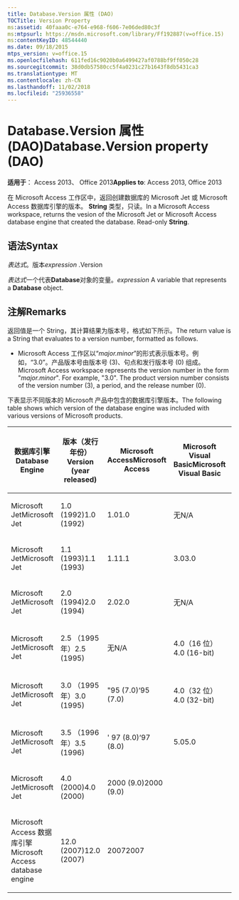 ```yaml
---
title: Database.Version 属性 (DAO)
TOCTitle: Version Property
ms:assetid: 40faaa0c-e764-e968-f606-7e06ded80c3f
ms:mtpsurl: https://msdn.microsoft.com/library/Ff192887(v=office.15)
ms:contentKeyID: 48544440
ms.date: 09/18/2015
mtps_version: v=office.15
ms.openlocfilehash: 611fed16c9020b0a6499427af0788bf9ff050c28
ms.sourcegitcommit: 38d0db57580cc5f4a0231c27b1643f8db5431ca3
ms.translationtype: MT
ms.contentlocale: zh-CN
ms.lasthandoff: 11/02/2018
ms.locfileid: "25936558"
---
```

# <a name="databaseversion-property-dao"></a><span data-ttu-id="cf626-102">Database.Version 属性 (DAO)</span><span class="sxs-lookup"><span data-stu-id="cf626-102">Database.Version property (DAO)</span></span>

<span data-ttu-id="cf626-103">**适用于**： Access 2013、 Office 2013</span><span class="sxs-lookup"><span data-stu-id="cf626-103">**Applies to**: Access 2013, Office 2013</span></span>

<span data-ttu-id="cf626-p101">在 Microsoft Access 工作区中，返回创建数据库的 Microsoft Jet 或 Microsoft Access 数据库引擎的版本。 **String** 类型，只读。</span><span class="sxs-lookup"><span data-stu-id="cf626-p101">In a Microsoft Access workspace, returns the vesion of the Microsoft Jet or Microsoft Access database engine that created the database. Read-only **String**.</span></span>

## <a name="syntax"></a><span data-ttu-id="cf626-106">语法</span><span class="sxs-lookup"><span data-stu-id="cf626-106">Syntax</span></span>

<span data-ttu-id="cf626-107">*表达式*。版本</span><span class="sxs-lookup"><span data-stu-id="cf626-107">*expression* .Version</span></span>

<span data-ttu-id="cf626-108">*表达式*一个代表**Database**对象的变量。</span><span class="sxs-lookup"><span data-stu-id="cf626-108">*expression* A variable that represents a **Database** object.</span></span>

## <a name="remarks"></a><span data-ttu-id="cf626-109">注解</span><span class="sxs-lookup"><span data-stu-id="cf626-109">Remarks</span></span>

<span data-ttu-id="cf626-110">返回值是一个 String，其计算结果为版本号，格式如下所示。</span><span class="sxs-lookup"><span data-stu-id="cf626-110">The return value is a String that evaluates to a version number, formatted as follows.</span></span>

- <span data-ttu-id="cf626-p102">Microsoft Access 工作区以“*major.minor*”的形式表示版本号。例如，“3.0”。产品版本号由版本号 (3)、句点和发行版本号 (0) 组成。</span><span class="sxs-lookup"><span data-stu-id="cf626-p102">Microsoft Access workspace represents the version number in the form "*major.minor*". For example, "3.0". The product version number consists of the version number (3), a period, and the release number (0).</span></span>

<span data-ttu-id="cf626-114">下表显示不同版本的 Microsoft 产品中包含的数据库引擎版本。</span><span class="sxs-lookup"><span data-stu-id="cf626-114">The following table shows which version of the database engine was included with various versions of Microsoft products.</span></span>

<table style="width:100%;">
<colgroup>
<col style="width: 16%" />
<col style="width: 16%" />
<col style="width: 16%" />
<col style="width: 16%" />
<col style="width: 16%" />
<col style="width: 16%" />
</colgroup>
<thead>
<tr class="header">
<th><p><span data-ttu-id="cf626-115">数据库引擎</span><span class="sxs-lookup"><span data-stu-id="cf626-115">Database Engine</span></span></p></th>
<th><p><span data-ttu-id="cf626-116">版本（发行年份）</span><span class="sxs-lookup"><span data-stu-id="cf626-116">Version (year released)</span></span></p></th>
<th><p><span data-ttu-id="cf626-117">Microsoft Access</span><span class="sxs-lookup"><span data-stu-id="cf626-117">Microsoft Access</span></span></p></th>
<th><p><span data-ttu-id="cf626-118">Microsoft Visual Basic</span><span class="sxs-lookup"><span data-stu-id="cf626-118">Microsoft Visual Basic</span></span></p></th>
<th><p><span data-ttu-id="cf626-119">Microsoft Excel</span><span class="sxs-lookup"><span data-stu-id="cf626-119">Microsoft Excel</span></span></p></th>
<th><p><span data-ttu-id="cf626-120">Microsoft Visual C++</span><span class="sxs-lookup"><span data-stu-id="cf626-120">Microsoft Visual C++</span></span></p></th>
</tr>
</thead>
<tbody>
<tr class="odd">
<td><p><span data-ttu-id="cf626-121">Microsoft Jet</span><span class="sxs-lookup"><span data-stu-id="cf626-121">Microsoft Jet</span></span></p></td>
<td><p><span data-ttu-id="cf626-122">1.0 (1992)</span><span class="sxs-lookup"><span data-stu-id="cf626-122">1.0 (1992)</span></span></p></td>
<td><p><span data-ttu-id="cf626-123">1.0</span><span class="sxs-lookup"><span data-stu-id="cf626-123">1.0</span></span></p></td>
<td><p><span data-ttu-id="cf626-124">无</span><span class="sxs-lookup"><span data-stu-id="cf626-124">N/A</span></span></p></td>
<td><p><span data-ttu-id="cf626-125">不适用</span><span class="sxs-lookup"><span data-stu-id="cf626-125">N/A</span></span></p></td>
<td><p><span data-ttu-id="cf626-126">无</span><span class="sxs-lookup"><span data-stu-id="cf626-126">N/A</span></span></p></td>
</tr>
<tr class="even">
<td><p><span data-ttu-id="cf626-127">Microsoft Jet</span><span class="sxs-lookup"><span data-stu-id="cf626-127">Microsoft Jet</span></span></p></td>
<td><p><span data-ttu-id="cf626-128">1.1 (1993)</span><span class="sxs-lookup"><span data-stu-id="cf626-128">1.1 (1993)</span></span></p></td>
<td><p><span data-ttu-id="cf626-129">1.1</span><span class="sxs-lookup"><span data-stu-id="cf626-129">1.1</span></span></p></td>
<td><p><span data-ttu-id="cf626-130">3.0</span><span class="sxs-lookup"><span data-stu-id="cf626-130">3.0</span></span></p></td>
<td><p><span data-ttu-id="cf626-131">无</span><span class="sxs-lookup"><span data-stu-id="cf626-131">N/A</span></span></p></td>
<td><p><span data-ttu-id="cf626-132">无</span><span class="sxs-lookup"><span data-stu-id="cf626-132">N/A</span></span></p></td>
</tr>
<tr class="odd">
<td><p><span data-ttu-id="cf626-133">Microsoft Jet</span><span class="sxs-lookup"><span data-stu-id="cf626-133">Microsoft Jet</span></span></p></td>
<td><p><span data-ttu-id="cf626-134">2.0 (1994)</span><span class="sxs-lookup"><span data-stu-id="cf626-134">2.0 (1994)</span></span></p></td>
<td><p><span data-ttu-id="cf626-135">2.0</span><span class="sxs-lookup"><span data-stu-id="cf626-135">2.0</span></span></p></td>
<td><p><span data-ttu-id="cf626-136">无</span><span class="sxs-lookup"><span data-stu-id="cf626-136">N/A</span></span></p></td>
<td><p><span data-ttu-id="cf626-137">不适用</span><span class="sxs-lookup"><span data-stu-id="cf626-137">N/A</span></span></p></td>
<td><p><span data-ttu-id="cf626-138">无</span><span class="sxs-lookup"><span data-stu-id="cf626-138">N/A</span></span></p></td>
</tr>
<tr class="even">
<td><p><span data-ttu-id="cf626-139">Microsoft Jet</span><span class="sxs-lookup"><span data-stu-id="cf626-139">Microsoft Jet</span></span></p></td>
<td><p><span data-ttu-id="cf626-140">2.5 （1995 年）</span><span class="sxs-lookup"><span data-stu-id="cf626-140">2.5 (1995)</span></span></p></td>
<td><p><span data-ttu-id="cf626-141">无</span><span class="sxs-lookup"><span data-stu-id="cf626-141">N/A</span></span></p></td>
<td><p><span data-ttu-id="cf626-142">4.0（16 位）</span><span class="sxs-lookup"><span data-stu-id="cf626-142">4.0 (16-bit)</span></span></p></td>
<td><p><span data-ttu-id="cf626-143">无</span><span class="sxs-lookup"><span data-stu-id="cf626-143">N/A</span></span></p></td>
<td><p><span data-ttu-id="cf626-144">无</span><span class="sxs-lookup"><span data-stu-id="cf626-144">N/A</span></span></p></td>
</tr>
<tr class="odd">
<td><p><span data-ttu-id="cf626-145">Microsoft Jet</span><span class="sxs-lookup"><span data-stu-id="cf626-145">Microsoft Jet</span></span></p></td>
<td><p><span data-ttu-id="cf626-146">3.0 （1995 年）</span><span class="sxs-lookup"><span data-stu-id="cf626-146">3.0 (1995)</span></span></p></td>
<td><p><span data-ttu-id="cf626-147">"95 (7.0)</span><span class="sxs-lookup"><span data-stu-id="cf626-147">‘95 (7.0)</span></span></p></td>
<td><p><span data-ttu-id="cf626-148">4.0（32 位）</span><span class="sxs-lookup"><span data-stu-id="cf626-148">4.0 (32-bit)</span></span></p></td>
<td><p><span data-ttu-id="cf626-149">"95 (7.0)</span><span class="sxs-lookup"><span data-stu-id="cf626-149">‘95 (7.0)</span></span></p></td>
<td><p><span data-ttu-id="cf626-150">4.x</span><span class="sxs-lookup"><span data-stu-id="cf626-150">4.x</span></span></p></td>
</tr>
<tr class="even">
<td><p><span data-ttu-id="cf626-151">Microsoft Jet</span><span class="sxs-lookup"><span data-stu-id="cf626-151">Microsoft Jet</span></span></p></td>
<td><p><span data-ttu-id="cf626-152">3.5 （1996 年）</span><span class="sxs-lookup"><span data-stu-id="cf626-152">3.5 (1996)</span></span></p></td>
<td><p><span data-ttu-id="cf626-153">' 97 (8.0)</span><span class="sxs-lookup"><span data-stu-id="cf626-153">‘97 (8.0)</span></span></p></td>
<td><p><span data-ttu-id="cf626-154">5.0</span><span class="sxs-lookup"><span data-stu-id="cf626-154">5.0</span></span></p></td>
<td><p><span data-ttu-id="cf626-155">' 97 (8.0)</span><span class="sxs-lookup"><span data-stu-id="cf626-155">‘97 (8.0)</span></span></p></td>
<td><p><span data-ttu-id="cf626-156">5.0</span><span class="sxs-lookup"><span data-stu-id="cf626-156">5.0</span></span></p></td>
</tr>
<tr class="odd">
<td><p><span data-ttu-id="cf626-157">Microsoft Jet</span><span class="sxs-lookup"><span data-stu-id="cf626-157">Microsoft Jet</span></span></p></td>
<td><p><span data-ttu-id="cf626-158">4.0 (2000)</span><span class="sxs-lookup"><span data-stu-id="cf626-158">4.0 (2000)</span></span></p></td>
<td><p><span data-ttu-id="cf626-159">2000 (9.0)</span><span class="sxs-lookup"><span data-stu-id="cf626-159">2000 (9.0)</span></span></p></td>
<td><p></p></td>
<td><p><span data-ttu-id="cf626-160">2000 (9.0)</span><span class="sxs-lookup"><span data-stu-id="cf626-160">2000 (9.0)</span></span></p></td>
<td><p></p></td>
</tr>
<tr class="even">
<td><p><span data-ttu-id="cf626-161">Microsoft Access 数据库引擎</span><span class="sxs-lookup"><span data-stu-id="cf626-161">Microsoft Access database engine</span></span></p></td>
<td><p><span data-ttu-id="cf626-162">12.0 (2007)</span><span class="sxs-lookup"><span data-stu-id="cf626-162">12.0 (2007)</span></span></p></td>
<td><p><span data-ttu-id="cf626-163">2007</span><span class="sxs-lookup"><span data-stu-id="cf626-163">2007</span></span></p></td>
<td><p></p></td>
<td><p></p></td>
<td><p></p></td>
</tr>
</tbody>
</table>

